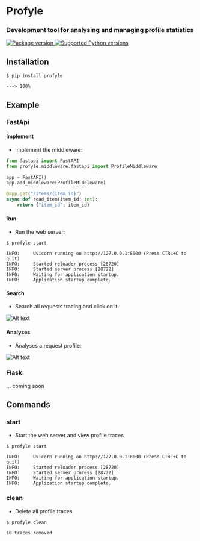 # Profyle
### Development tool for analysing and managing profile statistics

<a href="https://pypi.org/project/profyle" target="_blank">
    <img src="https://img.shields.io/pypi/v/profyle" alt="Package version">
</a>
<a href="https://pypi.org/project/profyle" target="_blank">
    <img src="https://img.shields.io/pypi/pyversions/profyle.svg?color=%2334D058" alt="Supported Python versions">
</a>

## Installation

<div class="termy">

```console
$ pip install profyle

---> 100%
```

</div>

## Example

### FastApi

#### Implement
* Implement the middleware:

```Python
from fastapi import FastAPI
from profyle.middleware.fastapi import ProfileMiddleware

app = FastAPI()
app.add_middleware(ProfileMiddleware)

@app.get("/items/{item_id}")
async def read_item(item_id: int):
    return {"item_id": item_id}
```

#### Run
* Run the web server:

<div class="termy">

```console
$ profyle start

INFO:     Uvicorn running on http://127.0.0.1:8000 (Press CTRL+C to quit)
INFO:     Started reloader process [28720]
INFO:     Started server process [28722]
INFO:     Waiting for application startup.
INFO:     Application startup complete.
```

</div>

#### Search
* Search all requests tracing and click on it:

![Alt text](https://github.com/vpcarlos/profyle/blob/main/docs/img/traces.png?raw=true "Traces")

#### Analyses
* Analyses a request profile:

![Alt text](https://github.com/vpcarlos/profyle/blob/main/docs/img/trace.png?raw=true "Trace")


### Flask
... coming soon


## Commands
### start
* Start the web server and view profile traces
<div class="termy">

```console
$ profyle start

INFO:     Uvicorn running on http://127.0.0.1:8000 (Press CTRL+C to quit)
INFO:     Started reloader process [28720]
INFO:     Started server process [28722]
INFO:     Waiting for application startup.
INFO:     Application startup complete.
```

</div>

### clean
* Delete all profile traces
<div class="termy">

```console
$ profyle clean

10 traces removed 
```

</div>
